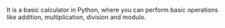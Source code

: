 It is a basic calculator in Python, where you can perform basic operations like addition, multiplication, division and modulo.
